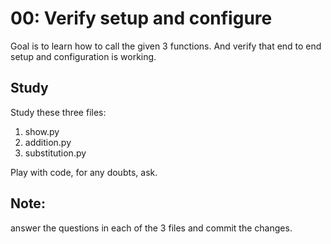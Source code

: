 # 00: Verify setup and configure

Goal is to learn how to call the given 3 functions. And verify that end to end setup and configuration is working.

## Study

Study these three files:

1. show.py
2. addition.py
3. substitution.py

Play with code, for any doubts, ask.

## Note:

answer the questions in each of the 3 files and commit the changes.
